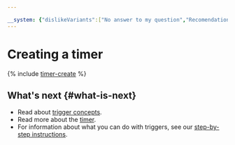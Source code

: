 ```yaml
---

__system: {"dislikeVariants":["No answer to my question","Recomendations didn't help","The content doesn't match title","Other"]}
---
```

# Creating a timer

{% include [timer-create](../../../_includes/functions/timer-create.md) %}

## What's next {#what-is-next}

- Read about [trigger concepts](../../concepts/trigger/index.md).
- Read more about the [timer](../../concepts/trigger/timer.md).
- For information about what you can do with triggers, see our [step-by-step instructions](../../operations/index.md).

